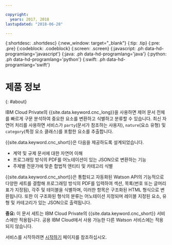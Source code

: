 ```yaml
---

copyright:
  years: 2017, 2018
lastupdated: "2018-06-28"

---
```


{:shortdesc: .shortdesc}
{:new_window: target="_blank"}
{:tip: .tip}
{:pre: .pre}
{:codeblock: .codeblock}
{:screen: .screen}
{:javascript: .ph data-hd-programlang='javascript'}
{:java: .ph data-hd-programlang='java'}
{:python: .ph data-hd-programlang='python'}
{:swift: .ph data-hd-programlang='swift'}

# 제품 정보
{: #about}

IBM Cloud Private의 {{site.data.keyword.cnc_long}}을 사용하면 제어 문서 전체를 빠르게 구문 분석하여 중요한 요소를 변환하고 식별하고 분류할 수 있습니다. 최신 자연어 처리를 사용하면 서비스가 `party`(문서가 참조하는 사용자), `nature`(요소 유형) 및 `category`(특정 요소 클래스)를 포함한 요소를 추출합니다.

{{site.data.keyword.cnc_short}}은 다음을 제공하도록 설계되었습니다.

 - 계약 및 규제 문서에 대한 자연어 이해
 - 프로그래밍 방식의 PDF를 어노테이션이 있는 JSON으로 변환하는 기능
 - 주제별 전문가에 맞춘 합법적 엔티티 및 카테고리 식별

{{site.data.keyword.cnc_short}}은 통합되고 자동화된 Watson API의 기능적으로 다양한 세트를 결합해 프로그래밍 방식의 PDF를 입력하여 섹션, 목록(번호 또는 글머리표가 지정됨), 각주 및 테이블을 식별하며, 이러한 항목은 구조화된 HTML 형식으로 변환됩니다. 또한 이 구조화된 형식의 분류는 어노테이션 지정되며 레이블 지정된 요소, 유형 및 카테고리가 있는 JSON으로 출력됩니다.

**중요:** 이 문서 세트는 IBM Cloud Private의 {{site.data.keyword.cnc_short}} 서비스에만 적용됩니다. 공용 IBM Cloud에서 사용 가능한 다른 Watson 서비스에는 적용되지 않습니다.

서비스를 시작하려면 [시작하기](/docs/services/compare-and-comply/getting-started.html) 페이지를 참조하십시오.


